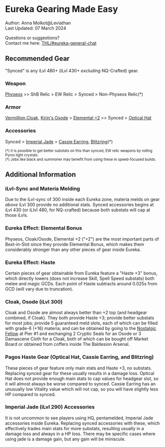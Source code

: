 # Eureka Gearing Made Easy

Author: Anna Molkot@Leviathan<br>Last Updated: 07 March 2024

Questions or suggestions?<br>Contact me here: [THL/#eureka-general-chat](https://discord.com/channels/578708223092326430/816800750147207199)

## Recommended Gear

"Synced" is any iLvl 480+ (iLvl 430+ *excluding* NQ-Crafted) gear.  

### Weapon
  [Physeos](https://na.finalfantasyxiv.com/lodestone/playguide/db/search/?q=Physeos) >> ShB Relic > EW Relic > Synced > Non-Physeos Relic(*)

### Armor
  [Vermillion Cloak](https://na.finalfantasyxiv.com/lodestone/playguide/db/search/?q=Vermilion+Cloak), [Kirin's Osode](https://na.finalfantasyxiv.com/lodestone/playguide/db/search/?q=Kirin%27s+Osode) > [Elemental +2](https://na.finalfantasyxiv.com/lodestone/playguide/db/item/?patch=&db_search_category=item&category2=3&difficulty=blue&q=Elemental+%2B2) >> Synced > [Optical Hat](https://na.finalfantasyxiv.com/lodestone/playguide/db/item/c330d0b4f23/)

### Accessories
  Synced > [Imperial Jade](https://na.finalfantasyxiv.com/lodestone/playguide/db/item/?patch=&db_search_category=item&category2=4&difficulty=white&q=Imperial+Jade) > [Cassie Earring](https://na.finalfantasyxiv.com/lodestone/playguide/db/item/88febc019e0/), [Blitzring](https://na.finalfantasyxiv.com/lodestone/playguide/db/item/72964542ed0/)(†)

<sub>(*) It is possible to get better substats on this than synced, EW relic weapons by rolling Pyros light crystals.</sub><br>
<sub>(†) Jobs like black and summoner may benefit from using these in speed-focused builds.</sub>
 
## Additional Information

### iLvl-Sync and Materia Melding

  Due to the iLvl-sync of 300 inside each Eureka zone, materia melds on gear *above* iLvl 300 provide no additional stats.  Synced accessories begins at iLvl 430 (or iLlvl 480, for NQ-crafted) because both substats will cap at those iLvls.

### Eureka Effect: Elemental Bonus

  Physeos, Cloak/Osode, Elemental +2 ("+2") are the most important parts of Best-in-Slot since they provide Elemental Bonus, which makes them considerably stronger than any other pieces of gear inside Eureka.

### Eureka Effect: Haste

  Certain pieces of gear obtainable from Eureka feature a "Haste +3" bonus, which directly lowers (does not increase Skill, Spell Speed substats) both melee and magic GCDs.  Each point of Haste subtracts around 0.025s from GCD (will vary due to truncation).

### Cloak, Osode (iLvl 300)

  Cloak and Osode are almost always better than +2 top (and headgear combined, if Cloak). They both provide Haste +3; provide better substats for most jobs; provide 5 guaranteed meld slots, each of which can be filled with grade-6 (+16) materia; and can be obtained by going to the [Nostalgic Fellow](https://na.finalfantasyxiv.com/lodestone/playguide/db/shop/7d89aa95bfc/?type=currency) at Pier #1  and exchanging 2 Cryptic Seals for an Osode or 3 Damascene Cloth for a Cloak, both of which can be bought off Market Board or obtained from coffers inside The Baldesion Arsenal.

### Pagos Haste Gear (Optical Hat, Cassie Earring, and Blitzring)
    
  These pieces of gear feature only main stats and Haste +3, no substats.  Replacing synced gear for these usually results in a damage loss. Optical Hat does not provide enough main stats to cap values for headgear slot, so it will almost always be worse compared to synced.  Cassie Earring has an unusually low Vitality value which will not cap, so you will have slightly less HP compared to synced.

### Imperial Jade (iLvl 290) Accessories

  It is not uncommon to see players using HQ, pentamelded, Imperial Jade accessories inside Eureka.  Replacing synced accessories with these, which effectively trades main stats for more substats, resulting usually in a damage loss and always in a HP loss.  There may be specific cases where using jade is a damage gain, but any gain will be miniscule.
